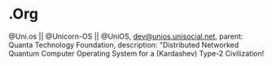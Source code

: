 # .Org
@Uni.os || @Unicorn-OS || @UniOS, dev@unios.unisocial.net, parent: Quanta Technology Foundation, description: "Distributed Networked Quantum Computer Operating System for a (Kardashev) Type-2 Civilization!
